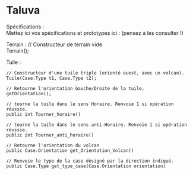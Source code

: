 # Taluva

Spécifications :  
Mettez ici vos spécifications et prototypes ici : (pensez à les consulter !)

Terrain :
	// Constructeur de terrain vide  
	Terrain();

Tuile :
  
	// Constructeur d'une tuile triple (orienté ouest, avec un volcan).
	Tuile(Case.Type t1, Case.Type t2); 
	
	// Retourne l'orientation Gauche/Droite de la tuile.
	getOrientation();	
	
	// tourne la tuile dans le sens Horaire. Renvoie 1 si opération réussie.
	public int Tourner_horaire()
	
	// tourne la tuile dans le sens anti-Horaire. Renvoie 1 si opération réussie.
	public int Tourner_anti_horaire()
	
	// Retourne l'orientation du volcan
	public Case.Orientation get_Orientation_Volcan()
	
	// Renvoie le type de la case désigné par la direction indiqué.
	public Case.Type get_type_case(Case.Orientation orientation)
